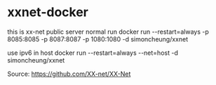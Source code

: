 # xxnet-docker

this is xx-net public server
normal run
docker run --restart=always -p 8085:8085 -p 8087:8087 -p 1080:1080 -d simoncheung/xxnet

use ipv6 in host
docker run --restart=always --net=host -d simoncheung/xxnet

Source:
https://github.com/XX-net/XX-Net